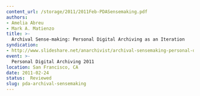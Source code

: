 ```yaml
---
content_url: /storage/2011/2011Feb-PDASensemaking.pdf
authors:
- Amelia Abreu
- Mark A. Matienzo
title: >-
  Archival Sense-making: Personal Digital Archiving as an Iteration
syndication:
- http://www.slideshare.net/anarchivist/archival-sensemaking-personal-digital-archiving-as-an-iteration
event: >-
  Personal Digital Archiving 2011
location: San Francisco, CA
date: 2011-02-24
status:  Reviewed
slug: pda-archival-sensemaking
---
```

